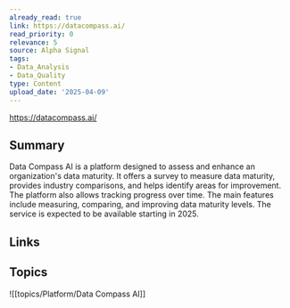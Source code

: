 ```yaml
---
already_read: true
link: https://datacompass.ai/
read_priority: 0
relevance: 5
source: Alpha Signal
tags:
- Data_Analysis
- Data_Quality
type: Content
upload_date: '2025-04-09'
---
```


https://datacompass.ai/
## Summary

Data Compass AI is a platform designed to assess and enhance an organization's data maturity. It offers a survey to measure data maturity, provides industry comparisons, and helps identify areas for improvement. The platform also allows tracking progress over time. The main features include measuring, comparing, and improving data maturity levels. The service is expected to be available starting in 2025.
## Links


## Topics

![[topics/Platform/Data Compass AI]]